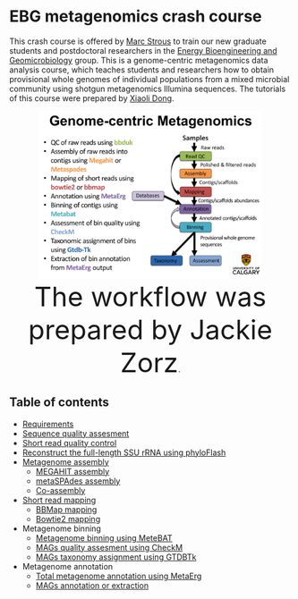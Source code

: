 # EBG metagenomics crash course
This crash course is offered by [Marc Strous](https://www.ucalgary.ca/labs/ebg/people/marc-strous) to train our new graduate students and postdoctoral researchers in the [Energy Bioengineering and Geomicrobiology](https://www.ucalgary.ca/labs/ebg) group. This is a genome-centric metagenomics data analysis course, which teaches students and researchers how to obtain provisional whole genomes of individual populations from a mixed microbial community using shotgun metagenomics Illumina sequences. The tutorials of this course were prepared by [Xiaoli Dong](https://www.ucalgary.ca/labs/ebg/people/xiaoli-dong).  
<p align="center"><a href="images/metagenomics_overview.pdf"><img src="images/metagenomics_overview.jpg" title="EBG Genome-centric metagenomics data analysis workflow" width=400></a><br><font size=10>The workflow was prepared by Jackie Zorz</font>.</p>  

## Table of contents
* [Requirements](https://github.com/xiaoli-dong/metagenomics_crash_course/blob/master/requirements.md#requirements)
* [Sequence quality assesment](https://github.com/xiaoli-dong/metagenomics_crash_course/tree/master/fastqc#sequence-quality-assesment)
* [Short read quality control](https://github.com/xiaoli-dong/metagenomics_crash_course/tree/master/qc)  
* [Reconstruct the full-length SSU rRNA  using phyloFlash](https://github.com/xiaoli-dong/metagenomics_crash_course/blob/master/phyloflash/README.md#rapidly-reconstruct-the-ssu-rrnas)  
* [Metagenome assembly](https://github.com/xiaoli-dong/metagenomics_crash_course/tree/master/assembly)  
   * [MEGAHIT assembly](https://github.com/xiaoli-dong/metagenomics_crash_course/tree/master/assembly#assembly-of-qc-reads-with-megahit)  
   * [metaSPAdes assembly](https://github.com/xiaoli-dong/metagenomics_crash_course/tree/master/assembly#assembly-of-qc-reads-with-metaspades)  
   * [Co-assembly](https://github.com/xiaoli-dong/metagenomics_crash_course/tree/master/assembly#co-assembly)  
* [Short read mapping](https://github.com/xiaoli-dong/metagenomics_crash_course/tree/master/mapping)  
  * [BBMap mapping](https://github.com/xiaoli-dong/metagenomics_crash_course/tree/master/mapping#short-reads-mapping-using-bbmap)  
  * [Bowtie2 mapping](https://github.com/xiaoli-dong/metagenomics_crash_course/tree/master/mapping#short-reads-mapping-using-bowtie2)  
* Metagenome binning
  * [Metagenome binning using MeteBAT](https://github.com/xiaoli-dong/metagenomics_crash_course/blob/master/binning/README.md#metagenome-binning)  
  * [MAGs quality assesment using CheckM](https://github.com/xiaoli-dong/metagenomics_crash_course/blob/master/binning/bin_quality_assessment.md#mags-quality-assessment)
  * [MAGs taxonomy assignment using GTDBTk](https://github.com/xiaoli-dong/metagenomics_crash_course/blob/master/metagenome_bin_taxonomy_assignment.md#mags-taxonomy-assignment)  
* Metagenome annotation
  * [Total metagenome annotation using MetaErg](https://github.com/xiaoli-dong/metagenomics_crash_course/blob/master/annotation/README.md)
  * [MAGs annotation or extraction](https://github.com/xiaoli-dong/metagenomics_crash_course/blob/master/annotation/MAGs_annotation.md#mags-annotation)
